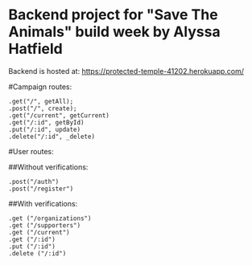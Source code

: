 # Backend project for "Save The Animals" build week by Alyssa Hatfield

  Backend is hosted at: https://protected-temple-41202.herokuapp.com/

#Campaign routes:

    .get("/", getAll);
    .post("/", create);
    .get("/current", getCurrent)
    .get("/:id", getById)
    .put("/:id", update)
    .delete("/:id", _delete)

#User routes:

 ##Without verifications:

    .post("/auth")
    .post("/register")

 ##With verifications:

    .get ("/organizations")
    .get ("/supporters")
    .get ("/current")
    .get ("/:id")
    .put ("/:id")
    .delete ("/:id")
